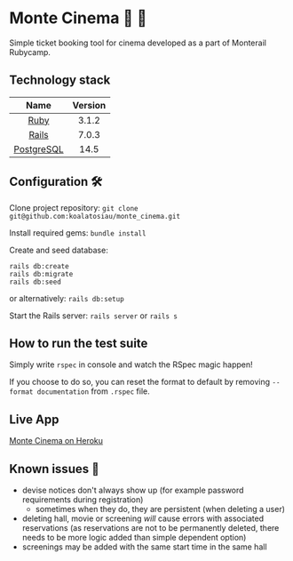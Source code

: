 # Monte Cinema :movie_camera: :popcorn:

Simple ticket booking tool for cinema developed as a part of Monterail Rubycamp.

## Technology stack

  Name |  Version |
  | :--: | :---: |
  | [Ruby](https://www.ruby-lang.org) | 3.1.2 |
  | [Rails](http://www.rubyonrails.org/) | 7.0.3 |
  | [PostgreSQL](https://www.postgresql.org/) | 14.5 |

## Configuration :hammer_and_wrench:

  Clone project repository: `git clone git@github.com:koalatosiau/monte_cinema.git`

  Install required gems: `bundle install`

  Create and seed database:
  ```
  rails db:create
  rails db:migrate
  rails db:seed
  ```
  or alternatively: `rails db:setup`

  Start the Rails server: `rails server` or `rails s`

## How to run the test suite

  Simply write `rspec` in console and watch the RSpec magic happen!

  If you choose to do so, you can reset the format to default by removing `--format documentation` from `.rspec` file.
  
## Live App 

  [Monte Cinema on Heroku](https://monte-cinema-as.herokuapp.com/)
  
## Known issues :construction:

 - devise notices don't always show up (for example password requirements during registration)
   - sometimes when they do, they are persistent (when deleting a user)
 - deleting hall, movie or screening *will* cause errors with associated reservations (as reservations are not to be permanently deleted, there needs to be more logic added than simple dependent option)
 - screenings may be added with the same start time in the same hall
